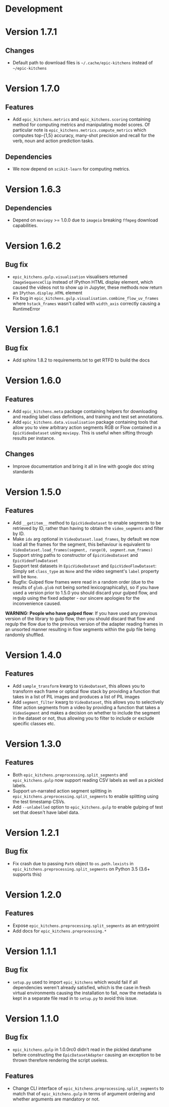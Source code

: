 # Development


# Version 1.7.1

## Changes

* Default path to download files is `~/.cache/epic-kitchens` instead of
  `~/epic-kitchens`

# Version 1.7.0

## Features

* Add `epic_kitchens.metrics` and `epic_kitchens.scoring` containing method for
  computing metrics and manipulating model scores. Of particular note is
  `epic_kitchens.metrics.compute_metrics` which computes top-{1,5} accuracy,
  many-shot precision and recall for the verb, noun and action prediction tasks.

## Dependencies

* We now depend on `scikit-learn` for computing metrics.

# Version 1.6.3

## Dependencies
* Depend on `moviepy` >= 1.0.0 due to `imageio` breaking `ffmpeg` download
  capabilities.


# Version 1.6.2

## Bug fix

* `epic_kitchens.gulp.visualisation` visualisers returned `ImageSequenceClip`
  instead of IPython HTML display element, which caused the videos not to show
  up in Jupyter, these methods now return an `IPython.display.HTML` element
* Fix bug in `epic_kitchens.gulp.visualisation.combine_flow_uv_frames` where
  `hstack_frames` wasn't called with `width_axis` correctly causing a
  RuntimeError

# Version 1.6.1

## Bug fix

* Add sphinx 1.8.2 to requirements.txt to get RTFD to build the docs

# Version 1.6.0

## Features

* Add `epic_kitchens.meta` package containing helpers for downloading and reading
  label class definitions, and training and test set annotations.
* Add `epic_kitchens.data.visualisation` package containing tools that allow you
  to view arbitrary action segments RGB or Flow contained in a `EpicVideoDataset`
  using `moviepy`. This is useful when sifting through results per instance.

## Changes
* Improve documentation and bring it all in line with google doc string
  standards

# Version 1.5.0

## Features

* Add `__getitem__` method to `EpicVideoDataset` to enable segments to be
  retrieved by ID, rather than having to obtain the `video_segments` and filter
  by ID.
* Make `idx` arg optional in `VideoDataset.load_frames`, by default we now load
  all the frames for the segment, this behaviour is equivalent to
  `VideoDataset.load_frames(segment, range(0, segment.num_frames)`
* Support string paths to constructor of `EpicVideoDataset` and `EpicVideoFlowDataset`
* Support test datasets in `EpicVideoDataset` and `EpicVideoFlowDataset`: Simply set
  `class_type` as `None` and the video segment's `label` property will be `None`.
* Bugfix: Gulped flow frames were read in a random order (due to the results of
  `glob.glob` not being sorted lexicographically), so if you have used a version
  prior to 1.5.0 you should discard your gulped flow, and regulp using the fixed
  adapter - our sincere apologies for the inconvenience caused.

**WARNING: People who have gulped flow**:
If you have used any previous version of the library to gulp flow,
then you should discard that flow and regulp the flow due to the previous
version of the adapter reading frames in an unsorted manner resulting in
flow segments within the gulp file being randomly shuffled.


# Version 1.4.0

## Features

* Add `sample_transform` kwarg to `VideoDataset`, this allows you to
  transform each frame or optical flow stack by providing a function that takes
  in a list of PIL images and produces a list of PIL images
* Add `segment_filter` kwarg to `VideoDataset`, this allows you to selectively
  filter action segments from a video by providing a function that takes a
  `VideoSegment` and makes a decision on whether to include the segment in the
  dataset or not, thus allowing you to filter to include or exclude specific
  classes etc.

# Version 1.3.0

## Features

* Both `epic_kitchens.preprocessing.split_segments` and
  `epic_kitchens.gulp` now support reading CSV labels as well as a pickled
  labels.
* Support un-narrated action segment splitting in
  `epic_kitchens.preprocessing.split_segments` to enable splitting using the
  test timestamp CSVs.
* Add `--unlabelled` option to `epic_kitchens.gulp` to enable gulping of test
  set that doesn't have label data.


# Version 1.2.1

## Bug fix

* Fix crash due to passing `Path` object to `os.path.lexists` in
  `epic_kitchens.preprocessing.split_segments` on Python 3.5 (3.6+ supports
  this)


# Version 1.2.0

## Features

* Expose `epic_kitchens.preprocessing.split_segments` as an entrypoint
* Add docs for `epic_kitchens.preprocessing.*`


# Version 1.1.1

## Bug fix

* `setup.py` used to import `epic_kitchens` which would fail if all dependencies
  weren't already satisfied, which is the case in fresh virtual environments
  causing the installation to fail, now the metadata is kept in a separate file
  read in to `setup.py` to avoid this issue.


# Version 1.1.0

## Bug fix

* `epic_kitchens.gulp` in 1.0.0rc0 didn't read in the pickled dataframe before
  constructing the `EpicDatasetAdapter` causing an exception to be thrown
  therefore rendering the script useless.

## Features

* Change CLI interface of `epic_kitchens.preprocessing.split_segments` to match
  that of `epic_kitchens.gulp` in terms of argument ordering and whether
  arguments are mandatory or not.
